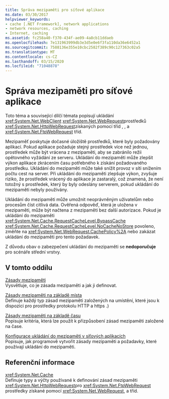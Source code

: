 ```yaml
---
title: Správa mezipaměti pro síťové aplikace
ms.date: 03/30/2017
helpviewer_keywords:
- cache [.NET Framework], network applications
- network resources, caching
- Internet, caching
ms.assetid: fc258a40-f370-434f-ae09-4a8cb11ddaeb
ms.openlocfilehash: 7e131963999db3e3d5e0e6f3fa110da36e6452a1
ms.sourcegitcommit: 7588136e355e10cbc2582f389c90c127363c02a5
ms.translationtype: MT
ms.contentlocale: cs-CZ
ms.lasthandoff: 03/15/2020
ms.locfileid: "71048878"
---
```

# <a name="cache-management-for-network-applications"></a>Správa mezipaměti pro síťové aplikace
Toto téma a související dílčí témata popisují ukládání <xref:System.Net.WebClient> <xref:System.Net.WebRequest>prostředků <xref:System.Net.HttpWebRequest>získaných pomocí tříd , , a <xref:System.Net.FtpWebRequest> tříd.  
  
 Mezipaměť poskytuje dočasné úložiště prostředků, které byly požadovány aplikací. Pokud aplikace požaduje stejný prostředek více než jednou, prostředek může být vrácena z mezipaměti, aby se zabránilo režii opětovného vyžádání ze serveru. Ukládání do mezipaměti může zlepšit výkon aplikace zkrácením času potřebného k získání požadovaného prostředku. Ukládání do mezipaměti může také snížit provoz v síti snížením počtu cest na server. Při ukládání do mezipaměti zlepšuje výkon, zvyšuje riziko, že prostředek vrácený do aplikace je zastaralý, což znamená, že není totožný s prostředek, který by byly odeslány serverem, pokud ukládání do mezipaměti nebyly používány.  
  
 Ukládání do mezipaměti může umožnit neoprávněným uživatelům nebo procesům číst citlivá data. Ověřená odpověď, která je uložena v mezipaměti, může být načtena z mezipaměti bez další autorizace. Pokud je ukládání do mezipaměti <xref:System.Net.Cache.RequestCacheLevel.BypassCache> <xref:System.Net.Cache.RequestCacheLevel.NoCacheNoStore> povoleno, změňte na <xref:System.Net.WebRequest.CachePolicy%2A> nebo zakázat ukládání do mezipaměti pro tento požadavek.  
  
 Z důvodu obav o zabezpečení ukládání do mezipaměti se **nedoporučuje** pro scénáře střední vrstvy.  
  
## <a name="in-this-section"></a>V tomto oddílu  
 [Zásady mezipaměti](cache-policy.md)  
 Vysvětluje, co je zásada mezipaměti a jak ji definovat.  
  
 [Zásady mezipaměti na základě místa](location-based-cache-policies.md)  
 Definuje každý typ zásad mezipaměti založených na umístění, které jsou k dispozici pro prostředky protokolu HTTP a https .)  
  
 [Zásady mezipaměti na základě času](time-based-cache-policies.md)  
 Popisuje kritéria, která lze použít k přizpůsobení zásad mezipaměti založené na čase.  
  
 [Konfigurace ukládání do mezipaměti v síťových aplikacích](configuring-caching-in-network-applications.md)  
 Popisuje, jak programově vytvořit zásady mezipaměti a požadavky, které používají ukládání do mezipaměti.  
  
## <a name="reference"></a>Referenční informace  
 <xref:System.Net.Cache>  
 Definuje typy a výčty používané k definování zásad mezipaměti <xref:System.Net.HttpWebRequest>pro <xref:System.Net.FtpWebRequest> prostředky získané pomocí <xref:System.Net.WebRequest>, a tříd.
